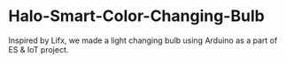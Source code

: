 # Halo-Smart-Color-Changing-Bulb
Inspired by Lifx, we made a light changing bulb using Arduino as a part of ES &amp; IoT project.
